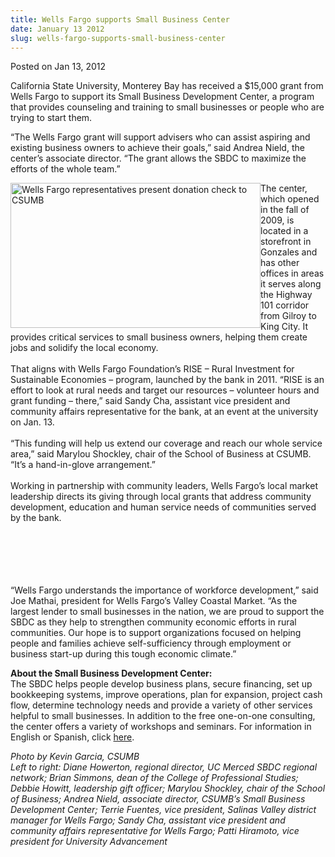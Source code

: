 ```yaml
---
title: Wells Fargo supports Small Business Center
date: January 13 2012
slug: wells-fargo-supports-small-business-center
---
```


  



<span class="date">Posted on Jan 13, 2012    </span>
<p>California State University, Monterey Bay has received a $15,000
grant from Wells Fargo to support its Small Business Development
Center, a program that provides counseling and training to small
businesses or people who are trying to start them.</p>
<p>&#x201C;The Wells Fargo grant will support advisers who can assist
aspiring and existing business owners to achieve their goals,&#x201D; said
Andrea Nield, the center&#x2019;s associate director. &#x201C;The grant allows
the SBDC to maximize the efforts of the whole team.&#x201D;</p>
<p><img alt="Wells Fargo representatives present donation check to CSUMB" src="https://news.csumb.edu/sites/default/files/65/attachments/news/images/wells_fargo_donation.jpg" style="float:left; width:400px; height:232px">The center, which
opened in the fall of 2009, is located in a storefront in Gonzales
and has other offices in areas it serves along the Highway 101
corridor from Gilroy to King City. It provides critical services to
small business owners, helping them create jobs and solidify the
local economy.<br>
<br>
That aligns with Wells Fargo Foundation&#x2019;s RISE &#x2013; Rural Investment
for Sustainable Economies &#x2013; program, launched by the bank in 2011.
&#x201C;RISE is an effort to look at rural needs and target our resources
&#x2013; volunteer hours and grant funding &#x2013; there,&#x201D; said Sandy Cha,
assistant vice president and community affairs representative for
the bank, at an event at the university on Jan. 13.<br>
<br>
&#x201C;This funding will help us extend our coverage and reach our whole
service area,&#x201D; said Marylou Shockley, chair of the School of
Business at CSUMB. &#x201C;It&#x2019;s a hand-in-glove arrangement.&#x201D;<br>
<br>
Working in partnership with community leaders, Wells Fargo&#x2019;s local
market leadership directs its giving through local grants that
address community development, education and human service needs of
communities served by the bank.</br></br></br></br></br></br></img></p>
<p>&#x201C;Wells Fargo understands the importance of workforce
development,&#x201D; said Joe Mathai, president for Wells Fargo&#x2019;s Valley
Coastal Market. &#x201C;As the largest lender to small businesses in the
nation, we are proud to support the SBDC as they help to strengthen
community economic efforts in rural communities. Our hope is to
support organizations focused on helping people and families
achieve self-sufficiency through employment or business start-up
during this tough economic climate.&#x201D;</p>
<p class="small"><strong>About the Small Business Development
Center:</strong><br>
The SBDC helps people develop business plans, secure financing, set
up bookkeeping systems, improve operations, plan for expansion,
project cash flow, determine technology needs and provide a variety
of other services helpful to small businesses. In addition to the
free one-on-one consulting, the center offers a variety of
workshops and seminars. For information in English or Spanish,
click <a href="https://csumbsbdc.webuda.com/" rel="nofollow">here</a>.&#xA0;</br></p>
<p class="small"><em>Photo by Kevin Garcia, CSUMB<br>
Left to right: Diane Howerton, regional director, UC Merced SBDC
regional network; Brian Simmons, dean of the College of
Professional Studies; Debbie Howitt, leadership gift officer;
Marylou Shockley, chair of the School of Business; Andrea Nield,
associate director, CSUMB&#x2019;s Small Business Development Center;
Terrie Fuentes, vice president, Salinas Valley district manager for
Wells Fargo; Sandy Cha, assistant vice president and community
affairs representative for Wells Fargo; Patti Hiramoto, vice
president for University Advancement<br>
<br>
&#xA0;</br></br></br></em></p>





```
